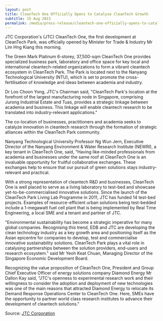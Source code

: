 ```yaml
---
layout: post
title: CleanTech One Officially Opens to Catalyse CleanTech Growth
subtitle: 15 Aug 2013
permalink: /media/press-release/cleantech-one-officially-opens-to-catalyse-cleantech-growth
---
```


JTC Corporation's (JTC) CleanTech One, the first development at CleanTech Park, was officially opened by Minister for Trade & Industry Mr Lim Hng Kiang this morning.

The Green Mark Platinum 6-storey, 37,500-sqm CleanTech One provides specialized business park, laboratory and office space for key local and international cleantech-related organizations to form a vibrant cleantech ecosystem in CleanTech Park. The Park is located next to the Nanyang Technological University (NTU), which is set to promote the cross-fertilisation of knowledge and ideas between academia and industry.

Dr Loo Choon Yong, JTC's Chairman said, "CleanTech Park's location at the forefront of the largest manufacturing node in Singapore, comprising Jurong Industrial Estate and Tuas, provides a strategic linkage between academia and business. This linkage will enable cleantech research to be translated into industry-relevant applications."

The co-location of businesses, practitioners and academia seeks to catalyze innovation in cleantech research through the formation of strategic alliances within the CleanTech Park community.

Nanyang Technological University Professor Ng Wun Jern, Executive Director of the Nanyang Environment & Water Research Institute (NEWRI), a key tenant in CleanTech One, said, "Having like-minded professionals from academia and businesses under the same roof at CleanTech One is an invaluable opportunity for fruitful collaborative exchanges. These exchanges help to ensure that our pursuit of green solutions stays industry-relevant and practical.

With a strong representation of cleantech R&D and businesses, CleanTech One is well placed to serve as a living laboratory to test-bed and showcase yet-to-be-commercialised innovative solutions. Since the launch of the CleanTech Park Living Lab Programme in 2011, JTC has funded 14 test-bed projects. Examples of resource-efficient urban solutions being test-bedded include a 1-megawatt fuel cell plant that is being implemented by Real Time Engineering, a local SME and a tenant and partner of JTC.

"Environmental sustainability has become a strategic imperative for many global companies. Recognising this trend, EDB and JTC are developing the clean technology industry as a key growth area and positioning itself as the Asian epicentre for companies to develop, test and commercialise innovative sustainability solutions. CleanTech Park plays a vital role in catalysing partnerships between the solution providers, end-users and research ecosystem." said Mr Yeoh Keat Chuan, Managing Director of the Singapore Economic Development Board.

Recognizing the value proposition of CleanTech One, President and Group Chief Executive Officer of energy solutions company Diamond Energy Mr Dallon Kay said, "JTC's openness to experimental research work and their willingness to consider the adoption and deployment of new technologies was one of the main reasons that attracted Diamond Energy to relocate its Demand Response Operations Center to CleanTech One. Here, SMEs have the opportunity to partner world class research institutes to advance their development of cleantech solutions."

Source: [<a href="https://www.jtc.gov.sg/Pages/default.aspx" target="_blank">JTC Corporation</a>](https://www.jtc.gov.sg/Pages/default.aspx)
